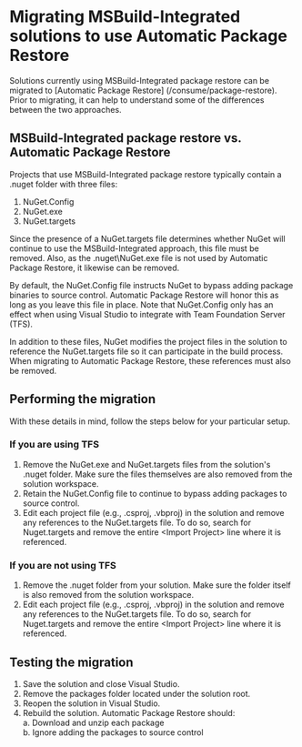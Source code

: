 # Migrating MSBuild-Integrated solutions to use Automatic Package Restore

Solutions currently using MSBuild-Integrated package restore can be migrated to [Automatic Package Restore] (/consume/package-restore). Prior to migrating, it can help to understand some of the differences between the two approaches.

## MSBuild-Integrated package restore vs. Automatic Package Restore
Projects that use MSBuild-Integrated package restore typically contain a .nuget folder with three files:

1. NuGet.Config
1. NuGet.exe
1. NuGet.targets

Since the presence of a NuGet.targets file determines whether NuGet will continue to use the MSBuild-Integrated approach, this file must be removed. Also, as the .nuget\NuGet.exe file is not used by Automatic Package Restore, it likewise can be removed.

By default, the NuGet.Config file instructs NuGet to bypass adding package binaries to source control. Automatic Package Restore will honor this as long as you leave this file in place. Note that NuGet.Config only has an effect when using Visual Studio to integrate with Team Foundation Server (TFS).

In addition to these files, NuGet modifies the project files in the solution to reference the NuGet.targets file so it can participate in the build process. When migrating to Automatic Package Restore, these references must also be removed.

## Performing the migration

With these details in mind, follow the steps below for your particular setup.

### If you are using TFS

1. Remove the NuGet.exe and NuGet.targets files from the solution's .nuget folder. Make sure the files themselves are also removed from the solution workspace.
1. Retain the NuGet.Config file to continue to bypass adding packages to source control.
1. Edit each project file (e.g., .csproj, .vbproj) in the solution and remove any references to the NuGet.targets file. To do so, search for Nuget.targets and remove the entire &lt;Import Project&gt; line where it is referenced.

### If you are not using TFS

1. Remove the .nuget folder from your solution. Make sure the folder itself is also removed from the solution workspace.
1. Edit each project file (e.g., .csproj, .vbproj) in the solution and remove any references to the NuGet.targets file. To do so, search for Nuget.targets and remove the entire &lt;Import Project&gt; line where it is referenced.

## Testing the migration

1. Save the solution and close Visual Studio.
1. Remove the packages folder located under the solution root.
1. Reopen the solution in Visual Studio.
1. Rebuild the solution. Automatic Package Restore should:  
    a. Download and unzip each package  
    b. Ignore adding the packages to source control